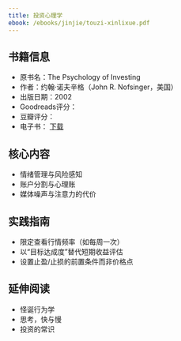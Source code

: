 ```yaml
---
title: 投资心理学
ebook: /ebooks/jinjie/touzi-xinlixue.pdf
---
```

## 书籍信息
- 原书名：The Psychology of Investing
- 作者：约翰·诺夫辛格（John R. Nofsinger，美国）
- 出版日期：2002
- Goodreads评分：
- 豆瓣评分：
- 电子书： [下载](/ebooks/jinjie/touzi-xinlixue.pdf)

## 核心内容
- 情绪管理与风险感知
- 账户分割与心理账
- 媒体噪声与注意力的代价

## 实践指南
- 限定查看行情频率（如每周一次）
- 以“目标达成度”替代短期收益评估
- 设置止盈/止损的前置条件而非价格点

## 延伸阅读
- 怪诞行为学
- 思考，快与慢
- 投资的常识
